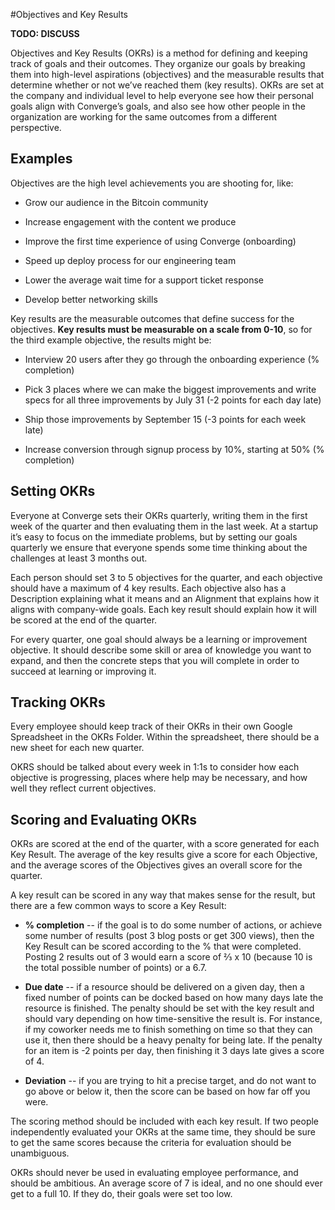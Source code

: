 #Objectives and Key Results

**TODO: DISCUSS**

Objectives and Key Results (OKRs) is a method for defining and keeping track of goals and their outcomes. They organize our goals by breaking them into high-level aspirations (objectives) and the measurable results that determine whether or not we’ve reached them (key results). OKRs are set at the company and individual level to help everyone see how their personal goals align with Converge’s goals, and also see how other people in the organization are working for the same outcomes from a different perspective.

## Examples

Objectives are the high level achievements you are shooting for, like:

* Grow our audience in the Bitcoin community

* Increase engagement with the content we produce

* Improve the first time experience of using Converge (onboarding)

* Speed up deploy process for our engineering team

* Lower the average wait time for a support ticket response

* Develop better networking skills

Key results are the measurable outcomes that define success for the objectives. **Key results must be measurable on a scale from 0-10**, so for the third example objective, the results might be:

* Interview 20 users after they go through the onboarding experience (% completion)

* Pick 3 places where we can make the biggest improvements and write specs for all three improvements by July 31 (-2 points for each day late)

* Ship those improvements by September 15 (-3 points for each week late)

* Increase conversion through signup process by 10%, starting at 50% (% completion)

## Setting OKRs

Everyone at Converge sets their OKRs quarterly, writing them in the first week of the quarter and then evaluating them in the last week. At a startup it’s easy to focus on the immediate problems, but by setting our goals quarterly we ensure that everyone spends some time thinking about the challenges at least 3 months out.

Each person should set 3 to 5 objectives for the quarter, and each objective should have a maximum of 4 key results. Each objective also has a Description explaining what it means and an Alignment that explains how it aligns with company-wide goals. Each key result should explain how it will be scored at the end of the quarter.

For every quarter, one goal should always be a learning or improvement objective. It should describe some skill or area of knowledge you want to expand, and then the concrete steps that you will complete in order to succeed at learning or improving it.

## Tracking OKRs

Every employee should keep track of their OKRs in their own Google Spreadsheet in the OKRs Folder. Within the spreadsheet, there should be a new sheet for each new quarter.  

OKRS should be talked about every week in 1:1s to consider how each objective is progressing, places where help may be necessary, and how well they reflect current objectives.

## Scoring and Evaluating OKRs

OKRs are scored at the end of the quarter, with a score generated for each Key Result. The average of the key results give a score for each Objective, and the average scores of the Objectives gives an overall score for the quarter.

A key result can be scored in any way that makes sense for the result, but there are a few common ways to score a Key Result:

* **% completion** -- if the goal is to do some number of actions, or achieve some number of results (post 3 blog posts or get 300 views), then the Key Result can be scored according to the % that were completed. Posting 2 results out of 3 would earn a score of ⅔ x 10 (because 10 is the total possible number of points) or a 6.7.

* **Due date** -- if a resource should be delivered on a given day, then a fixed number of points can be docked based on how many days late the resource is finished. The penalty should be set with the key result and should vary depending on how time-sensitive the result is. For instance, if my coworker needs me to finish something on time so that they can use it, then there should be a heavy penalty for being late. If the penalty for an item is -2 points per day, then finishing it 3 days late gives a score of 4.

* **Deviation** -- if you are trying to hit a precise target, and do not want to go above or below it, then the score can be based on how far off you were.

The scoring method should be included with each key result. If two people independently evaluated your OKRs at the same time, they should be sure to get the same scores because the criteria for evaluation should be unambiguous.

OKRs should never be used in evaluating employee performance, and should be ambitious. An average score of 7 is ideal, and no one should ever get to a full 10. If they do, their goals were set too low.
